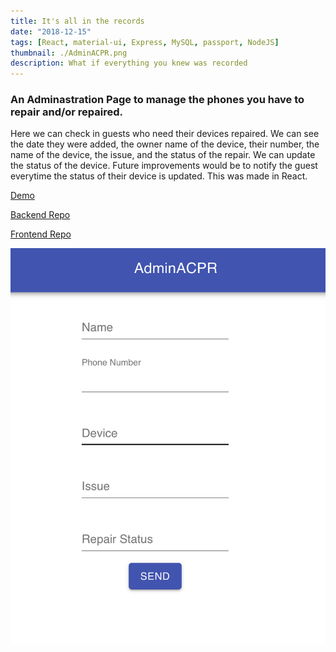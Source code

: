 ```yaml
---
title: It's all in the records
date: "2018-12-15"
tags: [React, material-ui, Express, MySQL, passport, NodeJS]
thumbnail: ./AdminACPR.png
description: What if everything you knew was recorded
---
```


<div>
  <h3>
    An Adminastration Page to manage the phones you have to repair and/or repaired.
  </h3>
  <p>
    Here we can check in guests who need their devices repaired. We can see the date they were added, the owner name of the device, their number, the name of the device, the issue, and the status of the repair. We can update the status of the device. Future improvements would be to notify the guest everytime the status of their device is updated. This was made in React.
  </p>
  <p>
    <a href='https://brave-lamport-9acdc6.netlify.com/'>
      Demo
    </a>
  </p>
  <p>
    <a href='https://github.com/Midlu/AdminACPRReact'>
      Backend Repo
    </a>
  </p>
  <p>
    <a href='https://github.com/Midlu/AdminACPRReactFrontend'>
      Frontend Repo
    </a>
  </p>
  
  ![Add a phone to the records](./add_phone.png)
</div>
